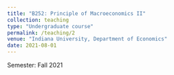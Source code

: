 ```yaml
---
title: "B252: Principle of Macroeconomics II"
collection: teaching
type: "Undergraduate course"
permalink: /teaching/2
venue: "Indiana University, Department of Economics"
date: 2021-08-01
---
```


Semester: Fall 2021
